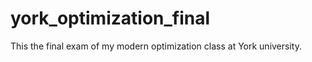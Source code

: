 # york_optimization_final

This the final exam of my modern optimization class at York university. 
